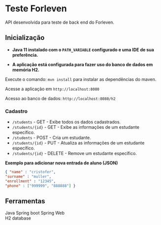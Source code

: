 # Teste Forleven

API desenvolvida para teste de back end do Forleven.

## Inicialização
- **Java 11 instalado com o `PATH_VARIABLE` configurado e uma IDE de sua preferência.**

- **A aplicação está configurada para fazer uso do banco de dados em memória H2.**

Execute o comando: `mvn install` para instalar as dependências do maven.

Acesse a aplicação em `http://localhost:8080`

Acesso ao banco de dados: `http://localhost:8080/h2`

### Cadastro

- `/students` - GET - Exibe todos os dados cadastrados.
- `/students/{id}` - GET - Exibe as informações de um estudante específico.
- `/students` - POST - Cria um estudante.
- `/students/{id}` - PUT - Atualiza as informações de um estudante específico.
- `/students/{id}` - DELETE - Remove um estudante específico.

**Exemplo para adicionar nova entrada de aluno (JSON)**
```json
{ "name" : "cristofer",
"surname" : "muller",
"enrollment" : "12345",
"phone" : ["999999", "888888"] }
```

## Ferramentas

Java
Spring boot
Spring Web   
H2 database

